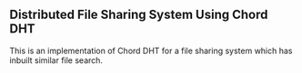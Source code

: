 ## Distributed File Sharing System Using Chord DHT

This is an implementation of Chord DHT for a file sharing system which has inbuilt similar file search.
